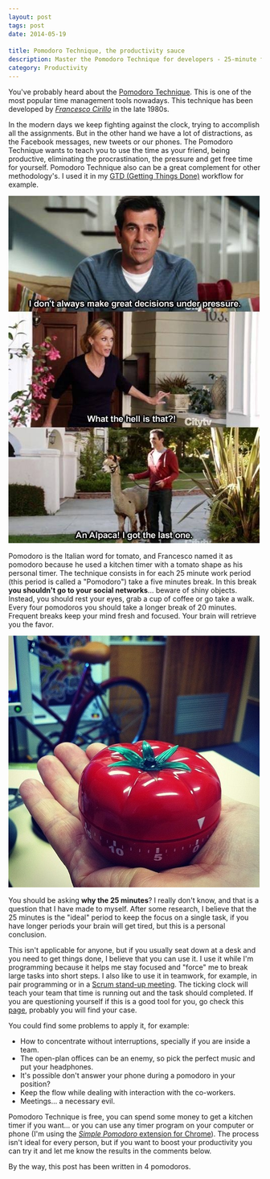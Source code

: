 ```yaml
---
layout: post
tags: post
date: 2014-05-19

title: Pomodoro Technique, the productivity sauce
description: Master the Pomodoro Technique for developers - 25-minute focused work sessions with breaks to boost productivity and eliminate distractions.
category: Productivity
---
```


You've probably heard about the [Pomodoro Technique](https://pomodorotechnique.com/). This is one of the most popular time management tools nowadays. This technique has been developed by _[Francesco Cirillo](https://francescocirillo.com/)_ in the late 1980s.

In the modern days we keep fighting against the clock, trying to accomplish all the assignments. But in the other hand we have a lot of distractions, as the Facebook messages, new tweets or our phones. The Pomodoro Technique wants to teach you to use the time as your friend, being productive, eliminating the procrastination, the pressure and get free time for yourself. Pomodoro Technique also can be a great complement for other methodology's. I used it in my [GTD (Getting Things Done)](https://gettingthingsdone.com/) workflow for example.

![Modern Family - Decisions under pressure](/images/pomodoro-technique-the-productivity-sauce-modern-family-decisions-under-pressure.jpg)

Pomodoro is the Italian word for tomato, and Francesco named it as pomodoro because he used a kitchen timer with a tomato shape as his personal timer.
The technique consists in for each 25 minute work period (this period is called a "Pomodoro") take a five minutes break. In this break **you shouldn't go to your social networks**... beware of shiny objects. Instead, you should rest your eyes, grab a cup of coffee or go take a walk. Every four pomodoros you should take a longer break of 20 minutes. Frequent breaks keep your mind fresh and focused. Your brain will retrieve you the favor.

[![Pomodoro timer](/images/pomodoro-technique-the-productivity-sauce-pomodoro-timer.jpg)](https://www.flickr.com/photos/33593406@N03/7738254354/)

<!---*"Photo by [Kate Bunker](http://www.flickr.com/photos/33593406@N03/7738254354/) licensed under [Creative Commons Attribution-NonCommercial License](http://creativecommons.org/licenses/by-nc/2.0/)."*
-->

You should be asking **why the 25 minutes**? I really don't know, and that is a question that I have made to myself. After some research, I believe that the 25 minutes is the "ideal" period to keep the focus on a single task, if you have longer periods your brain will get tired, but this is a personal conclusion.

This isn't applicable for anyone, but if you usually seat down at a desk and you need to get things done, I believe that you can use it. I use it while I'm programming because it helps me stay focused and "force" me to break large tasks into short steps. I also like to use it in teamwork, for example, in pair programming or in a [Scrum stand-up meeting](https://en.wikipedia.org/wiki/Stand-up_meeting). The ticking clock will teach your team that time is running out and the task should completed. If you are questioning yourself if this is a good tool for you, go check this [page](https://www.pomodorotechnique.com/welcome/), probably you will find your case.

You could find some problems to apply it, for example:

- How to concentrate without interruptions, specially if you are inside a team.
- The open-plan offices can be an enemy, so pick the perfect music and put your headphones.
- It's possible don't answer your phone during a pomodoro in your position?
- Keep the flow while dealing with interaction with the co-workers.
- Meetings... a necessary evil.

Pomodoro Technique is free, you can spend some money to get a kitchen timer if you want… or you can use any timer program on your computer or phone (I'm using the [_Simple Pomodoro_ extension for Chrome](https://chrome.google.com/webstore/detail/simple-pomodoro%C2%AE/blidjjfbdbkcmegfnidmgndgdamhhelp)). The process isn't ideal for every person, but if you want to boost your productivity you can try it and let me know the results in the comments below.

By the way, this post has been written in 4 pomodoros.
